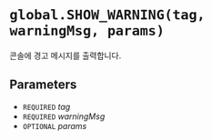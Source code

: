 # `global.SHOW_WARNING(tag, warningMsg, params)`
콘솔에 경고 메시지를 출력합니다.

## Parameters
* `REQUIRED` *tag*
* `REQUIRED` *warningMsg*
* `OPTIONAL` *params*
